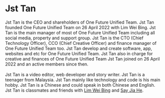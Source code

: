 # Jst Tan
Jst Tan is the CEO and shareholders of One Future Unified Team. Jst Tan founded One Future Unified Team on 26 April 2022 with Lim Wei Bing. Jst Tan is the main manager of most of One Future Unified Team including all social media, property and support group. Jst Tan is the CTO (Chief Technology Officer), CCO (Chief Creative Officer) and finance manager of One Future Unified Team too. Jst Tan develop and create software, app, websites and etc for One Future Unified Team. Jst Tan also in charge for creative and finances of One Future Unified Team Jst Tan joined on 26 April 2022 and an active members since then. 
<br><br>
Jst Tan is a video editor, web developer and story writer. Jst Tan is a teenager from Malaysia. Jst Tan mainly like technology and code is his main hobby. Jst Tan is a Chinese and could speak in both Chinese and English. Jst Tan is classmates and friends with <a href="Lim Wei Bing.md">Lim Wei Bing</a> and <a href="Say Jia He.md">Say Jia He</a>.
